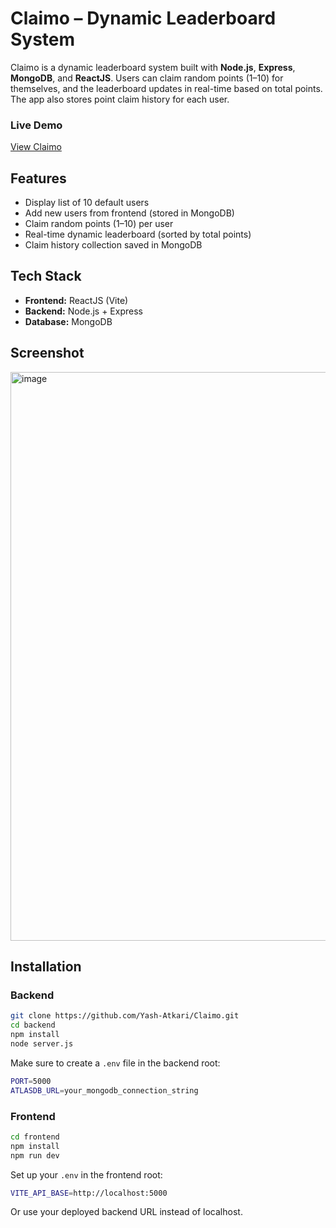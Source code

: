 # Claimo – Dynamic Leaderboard System

Claimo is a dynamic leaderboard system built with **Node.js**, **Express**, **MongoDB**, and **ReactJS**. Users can claim random points (1–10) for themselves, and the leaderboard updates in real-time based on total points. The app also stores point claim history for each user.

### Live Demo
[View Claimo](https://claimo.netlify.app/)

## Features

- Display list of 10 default users
- Add new users from frontend (stored in MongoDB)
- Claim random points (1–10) per user
- Real-time dynamic leaderboard (sorted by total points)
- Claim history collection saved in MongoDB

## Tech Stack

- **Frontend:** ReactJS (Vite)
- **Backend:** Node.js + Express
- **Database:** MongoDB

## Screenshot

<img width="1919" height="910" alt="image" src="https://github.com/user-attachments/assets/c66066af-06d5-43ad-af81-de95276556a7" />

## Installation

### Backend

```bash
git clone https://github.com/Yash-Atkari/Claimo.git
cd backend
npm install
node server.js
```
Make sure to create a `.env` file in the backend root:
```bash
PORT=5000
ATLASDB_URL=your_mongodb_connection_string
```

### Frontend
```bash
cd frontend
npm install
npm run dev
```
Set up your `.env` in the frontend root:
```bash
VITE_API_BASE=http://localhost:5000
```
Or use your deployed backend URL instead of localhost.
